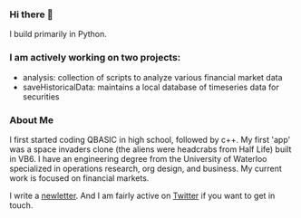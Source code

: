 ### Hi there 👋

I build primarily in Python. 

### I am actively working on two projects: 
- analysis: collection of scripts to analyze various financial market data 
- saveHistoricalData: maintains a local database of timeseries data for securities

### About Me
I first started coding QBASIC in high school, followed by c++. My first 'app' was a space invaders clone (the aliens were headcrabs from Half Life) built in VB6. I have an engineering degree from the University of Waterloo specialized in operations research, org design, and business. My current work is focused on financial markets. 

I write a [newletter](https://crossedwires.substack.com/). And I am fairly active on [Twitter](https://twitter.com/inSenCite) if you want to get in touch. 

<!--
**doomed51/doomed51** is a ✨ _special_ ✨ repository because its `README.md` (this file) appears on your GitHub profile.

Here are some ideas to get you started:

- 🔭 I’m currently working on ...
- 🌱 I’m currently learning ...
- 👯 I’m looking to collaborate on ...
- 🤔 I’m looking for help with ...
- 💬 Ask me about ...
- 📫 How to reach me: ...
- 😄 Pronouns: ...
- ⚡ Fun fact: ...
-->
